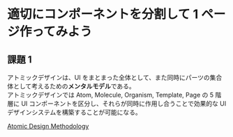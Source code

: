 # 適切にコンポーネントを分割して 1 ページ作ってみよう

## 課題 1

アトミックデザインは、UI をまとまった全体として、また同時にパーツの集合体として考えるための**メンタルモデル**である。  
アトミックデザインでは Atom, Molecule, Organism, Template, Page の 5 階層に UI コンポーネントを区分し、それらが同時に作用し合うことで効果的な UI デザインシステムを構築することが可能になる。

[Atomic Design Methodology](https://atomicdesign.bradfrost.com/chapter-2/)
